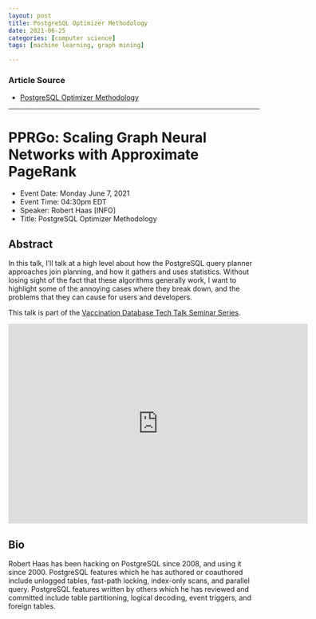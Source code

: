```yaml
---
layout: post
title: PostgreSQL Optimizer Methodology
date: 2021-06-25
categories: [computer science]
tags: [machine learning, graph mining]

---
```


### Article Source

* [PostgreSQL Optimizer Methodology](https://www.youtube.com/watch?v=XA3SBgcZwtE)


---

# PPRGo: Scaling Graph Neural Networks with Approximate PageRank

*  Event Date: Monday June 7, 2021
*  Event Time: 04:30pm EDT
*  Speaker: Robert Haas [INFO]
*  Title: PostgreSQL Optimizer Methodology

## Abstract

In this talk, I’ll talk at a high level about how the PostgreSQL query planner approaches join planning, and how it gathers and uses statistics. Without losing sight of the fact that these algorithms generally work, I want to highlight some of the annoying cases where they break down, and the problems that they can cause for users and developers.

This talk is part of the [Vaccination Database Tech Talk Seminar Series](https://db.cs.cmu.edu/seminar2021/).


<iframe width="600" height="400" src="https://www.youtube.com/embed/XA3SBgcZwtE" title="YouTube video player" frameborder="0" allow="accelerometer; autoplay; clipboard-write; encrypted-media; gyroscope; picture-in-picture" allowfullscreen></iframe>

## Bio
Robert Haas has been hacking on PostgreSQL since 2008, and using it since 2000. PostgreSQL features which he has authored or coauthored include unlogged tables, fast-path locking, index-only scans, and parallel query. PostgreSQL features written by others which he has reviewed and committed include table partitioning, logical decoding, event triggers, and foreign tables. 